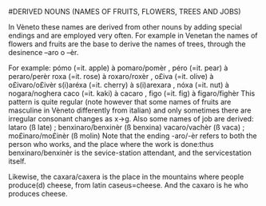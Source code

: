 #DERIVED NOUNS (NAMES OF FRUITS, FLOWERS, TREES AND JOBS)

In Vèneto these names are derived from other nouns by adding special endings and are
employed very often. For example in Venetan the names of flowers and fruits are the base to
derive the names of trees, through the desinence –aro o –èr.

For example:
pómo (=it. apple) à pomaro/pomèr , péro (=it. pear) à peraro/perèr
roxa (=it. rose) à roxaro/roxèr , o£iva (=it. olive) à o£ivaro/o£ivèr
s(i)aréxa (=it. cherry) à s(i)arexara , nóxa (=it. nut) à nogara/noghera
caco (=it. kaki) à cacaro , figo (=it. fig) à figaro/fighèr
This pattern is quite regular (note however that some names of fruits are masculine in Vèneto
differently from italian) and only sometimes there are irregular consonant changes as x->g.
Also some names of job are derived:
lataro (ß late) ; benxinaro/benxinèr (ß benxina)
vacaro/vachèr (ß vaca) ; mo£inaro/mo£inèr (ß molin)
Note that the ending -aro/-èr refers to both the person who works, and the place where
the work is done:thus benxinaro/benxinèr is the sevice-station attendant, and the servicestation
itself.

Likewise, the caxara/caxera is the place in the mountains where people produce(d) cheese,
from latin caseus=cheese. And the caxaro is he who produces cheese.
